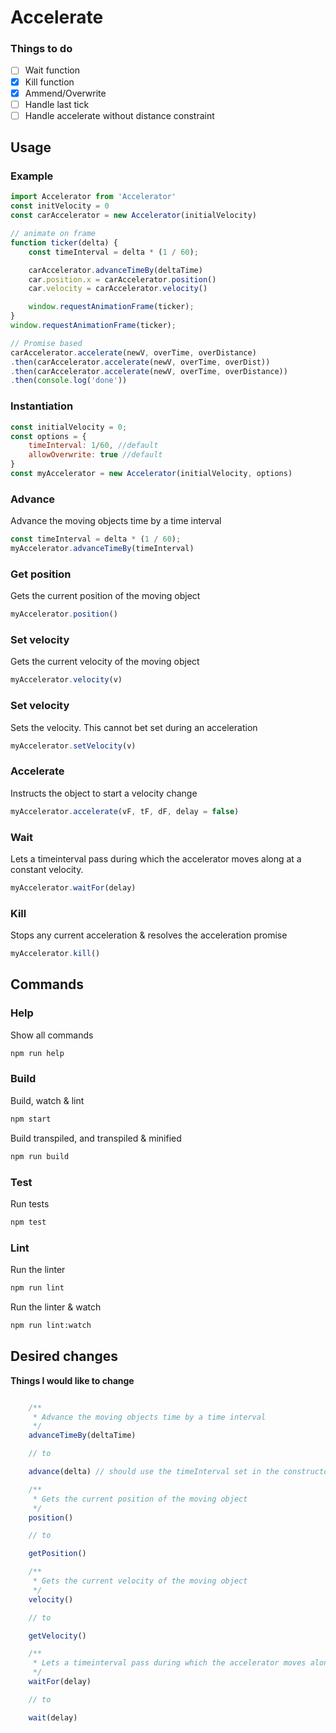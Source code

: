 # Accelerate


### Things to do

- [ ] Wait function
- [x] Kill function
- [x] Ammend/Overwrite
- [ ] Handle last tick
- [ ] Handle accelerate without distance constraint

## Usage


### Example

```js
import Accelerator from 'Accelerator'
const initVelocity = 0
const carAccelerator = new Accelerator(initialVelocity)

// animate on frame
function ticker(delta) {
	const timeInterval = delta * (1 / 60);

    carAccelerator.advanceTimeBy(deltaTime)
    car.position.x = carAccelerator.position()
    car.velocity = carAccelerator.velocity()

    window.requestAnimationFrame(ticker);
}
window.requestAnimationFrame(ticker);

// Promise based
carAccelerator.accelerate(newV, overTime, overDistance)
.then(carAccelerator.accelerate(newV, overTime, overDist))
.then(carAccelerator.accelerate(newV, overTime, overDistance))
.then(console.log('done'))


```

### Instantiation

```js
const initialVelocity = 0;
const options = {
	timeInterval: 1/60, //default
	allowOverwrite: true //default
}
const myAccelerator = new Accelerator(initialVelocity, options)
```

### Advance
Advance the moving objects time by a time interval
```js
const timeInterval = delta * (1 / 60);
myAccelerator.advanceTimeBy(timeInterval)
```

### Get position
Gets the current position of the moving object
```js
myAccelerator.position()
```

### Set velocity
Gets the current velocity of the moving object
```js
myAccelerator.velocity(v)
```

### Set velocity
Sets the velocity. This cannot bet set during an acceleration
```js
myAccelerator.setVelocity(v)
```

### Accelerate
Instructs the object to start a velocity change

```js
myAccelerator.accelerate(vF, tF, dF, delay = false)
```

### Wait
Lets a timeinterval pass during which the accelerator moves along at a constant velocity.

```js
myAccelerator.waitFor(delay)
```

### Kill
Stops any current acceleration & resolves the acceleration promise

```js
myAccelerator.kill()
```

## Commands

### Help

Show all commands

```bash
npm run help
```

### Build

Build, watch & lint

```bash
npm start
```

Build transpiled, and transpiled & minified

```bash
npm run build
```

### Test

Run tests

```bash
npm test
```

### Lint

Run the linter

```bash
npm run lint
```

Run the linter & watch

```bash
npm run lint:watch
```


## Desired changes



**Things I would like to change**

```js

    /**
     * Advance the moving objects time by a time interval
     */
    advanceTimeBy(deltaTime)

    // to

    advance(delta) // should use the timeInterval set in the constructor

    /**
     * Gets the current position of the moving object
     */
    position()

    // to

    getPosition()

    /**
     * Gets the current velocity of the moving object
     */
    velocity()

    // to

    getVelocity()

    /**
     * Lets a timeinterval pass during which the accelerator moves along at a constant velocity.
     */
    waitFor(delay)

    // to

    wait(delay)
```